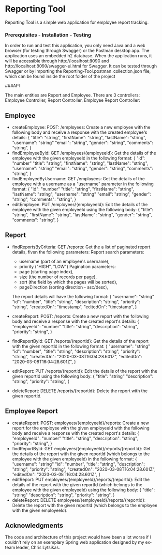 # Reporting Tool

Reporting Tool is a simple web application for employee report tracking. 


### Prerequisites - Installation - Testing

In order to run and test this application, you only need Java and a web browser (for testing through Swagger) or the Postman desktop app. The application uses an embedded h2 database.
When the application runs, it will be accessible through http://localhost:8090 and http://localhost:8090/swagger-ui.html for Swagger. 
It can be tested through Swagger or by importing the Reporting-Tool.postman_collection.json file, which can be found inside the root folder of the project

###API

The main entities are Report and Employee. 
There are 3 controllers: Employee Controller, Report Controller, Employee Report Controller:

## Employee

* createEmployee: POST: /employees: Create a new employee with the following body and receive a response with the created employee's details:
	{
	  "title": "string",
	  "firstName": "string",
	  "lastName": "string",
	  "username": "string"
	  "email": "string",
	  "gender": "string",
	  "comments": "string",
	}
* findEmployeeById: GET /employees/{employeeId}: Get the details of the employee with the given employeeId in the following format:
	{
	  "id": "number"
	  "title": "string",
	  "firstName": "string",
	  "lastName": "string",
	  "username": "string"
	  "email": "string",
	  "gender": "string",
	  "comments": "string",
	}
* findEmployeeByUsername: GET /employees: Get the details of the employee with a username as a "username" parameter in the following format:
	{
	  "id": "number"
	  "title": "string",
	  "firstName": "string",
	  "lastName": "string",
	  "username": "string"
	  "email": "string",
	  "gender": "string",
	  "comments": "string",
	}
* editEmployee: PUT /employees/{employeeId}: Edit the details of the employee with the given employeeId using the following body:
	{
	  "title": "string",
	  "firstName": "string",
	  "lastName": "string",
	  "gender": "string",
	  "comments": "string",
	}

## Report

* findReportsByCriteria: GET /reports: Get the a list of paginated report details, fiven the following parameters:
	Report search parameters:
	- username (part of an employee's username),
	- priority ("HIGH", "LOW")
	Pagination parameters:
	- page (starting page index),
	- size (the number of records per page),
	- sort (the field by which the pages will be sorted),
	- pageDirection (sorting direction - asc/desc),	
	
	The report details will have the following format:
	{
      "username": "string"
      "id": "number",
      "title": "string",
      "description": "string",
      "priority": "string",
      "createdOn": "timestamp",
      "editedOn": "timestamp",
    }
* createReport: POST: /reports: Create a new report with the following body and receive a response with the created report's details:
	{
      "employeeId": "number"
      "title": "string",
      "description": "string",
      "priority": "string",
    }
* findReportById: GET /reports/{reportId}: Get the details of the report with the given reportId in the following format:
	{
	  "username": "string"
	  "id": "number",
	  "title": "string",
	  "description": "string",
	  "priority": "string",
	  "createdOn": "2020-03-08T16:04:28.601Z",
	  "editedOn": "2020-03-08T16:04:28.601Z",
	}
* editReport: PUT /reports/{reportId}: Edit the details of the report with the given reportId using the following body:
	{
	  "title": "string"
	  "description": "string",
	  "priority": "string",
	}
* deleteReport: DELETE /reports/{reportId}: Delete the report with the given reportId.

## Employee Report

* createReport: POST: employees/{employeeId}/reports: Create a new report for the employee with the given employeeId with the following body and receive a response with the created report's details:
	{
      "employeeId": "number"
      "title": "string",
      "description": "string",
      "priority": "string",
    }
* findReportById: GET employees/{employeeId}/reports/{reportId}: Get the details of the report with the given reportId (which belongs to the employee with the given employeeId) in the following format:
	{
	  "username": "string"
	  "id": "number",
	  "title": "string",
	  "description": "string",
	  "priority": "string",
	  "createdOn": "2020-03-08T16:04:28.601Z",
	  "editedOn": "2020-03-08T16:04:28.601Z",
	}
* editReport: PUT employees/{employeeId}/reports/{reportId}: Edit the details of the report with the given reportId (which belongs to the employee with the given employeeId) using the following body:
	{
	  "title": "string"
	  "description": "string",
	  "priority": "string",
	}
* deleteReport: DELETE employees/{employeeId}/reports/{reportId}: Delete the report with the given reportId (which belongs to the employee with the given employeeId).

## Acknowledgments

The code and architecture of this project would have been a lot worse if I couldn't rely on an exemplary Spring web application designed by my ex-team leader, Chris Lytsikas.

